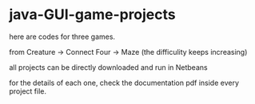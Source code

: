 # java-GUI-game-projects

here are codes for three games.

from Creature -> Connect Four -> Maze (the difficulity keeps increasing)

all projects can be directly downloaded and run in Netbeans

for the details of each one, check the documentation pdf inside every project file.
